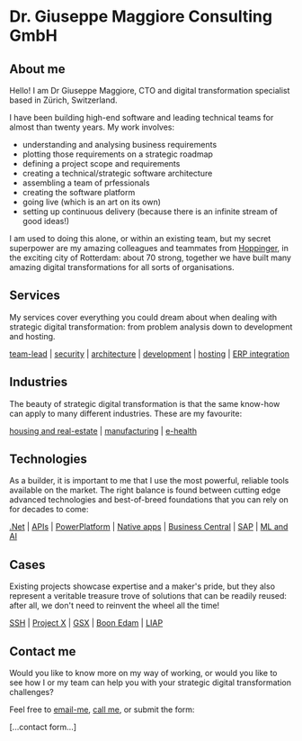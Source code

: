 # Dr. Giuseppe Maggiore Consulting GmbH

## About me
Hello! I am Dr Giuseppe Maggiore, CTO and digital transformation specialist based in Zürich, Switzerland.

I have been building high-end software and leading technical teams for almost than twenty years.
My work involves:
- understanding and analysing business requirements
- plotting those requirements on a strategic roadmap
- defining a project scope and requirements
- creating a technical/strategic software architecture
- assembling a team of prfessionals
- creating the software platform
- going live (which is an art on its own)
- setting up continuous delivery (because there is an infinite stream of good ideas!)

I am used to doing this alone, or within an existing team, but my secret superpower are my amazing colleagues and teammates from [Hoppinger](https://www.hoppinger.com/en/team), in the exciting city of Rotterdam: about 70 strong, together we have built many amazing digital transformations for all sorts of organisations.

## Services
My services cover everything you could dream about when dealing with strategic digital transformation: from problem analysis down to development and hosting. 

[team-lead](./services/team-lead.md) | [security](./services/security.md) | [architecture](./services/architecture.md) | [development](./services/development.md) | [hosting](./services/hosting.md) | [ERP integration](./services/erp-integration.md)

## Industries
The beauty of strategic digital transformation is that the same know-how can apply to many different industries. These are my favourite:

[housing and real-estate](./industries/housing.md) | [manufacturing](./industries/manufacturing.md) | [e-health](./industries/e-health.md)

## Technologies
As a builder, it is important to me that I use the most powerful, reliable tools available on the market. The right balance is found between cutting edge advanced technologies and best-of-breed foundations that you can rely on for decades to come:

[.Net](./technologies/dot-net.md) | [APIs](./technologies/apis.md) | [PowerPlatform](./technologies/powerplatform.md) | [Native apps](./technologies/rx-native.md) | [Business Central](./technologies/bc.md) | [SAP](./technologies/sap.md) | [ML and AI](./technologies/ml-and-ai.md)

## Cases
Existing projects showcase expertise and a maker's pride, but they also represent a veritable treasure trove of solutions that can be readily reused: after all, we don't need to reinvent the wheel all the time!

[SSH](./cases/ssh.md) | [Project X](./cases/project-x.md) | [GSX](./cases/GSX.md) | [Boon Edam](./cases/boon-edam.md) | [LIAP](./cases/liap.md)

## Contact me
Would you like to know more on my way of working, or would you like to see how I or my team can help you with your strategic digital transformation challenges?

Feel free to [email-me](mailto:giuseppe@hoppinger.com), [call me](tel:+41782188698), or submit the form:

[...contact form...]